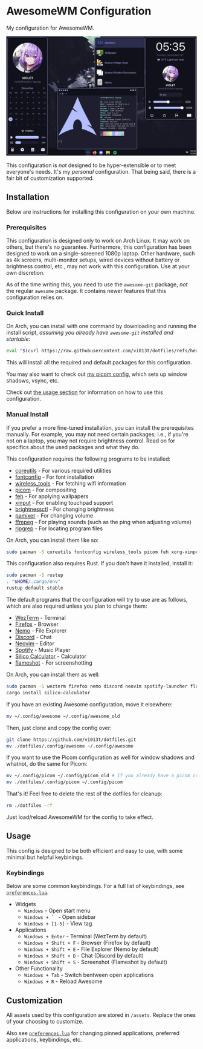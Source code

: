 # AwesomeWM Configuration

My configuration for AwesomeWM. 

![demo](./.docs/demo.png)

This configuration is *not* designed to be hyper-extensible or to meet everyone's needs. It's my *personal* configuration. That being said, there is a fair bit of customization supported.

## Installation

Below are instructions for installing this configuration on your own machine.

### Prerequisites

This configuration is designed only to work on Arch Linux. It may work on others, but there's no guarantee. Furthermore, this configuration has been designed to work on a single-screened 1080p laptop. Other hardware, such as 4k screens, multi-monitor setups, wired devices without battery or brightness control, etc., may not work with this configuration. Use at your own discretion. 

As of the time writing this, you need to use the `awesome-git` package, *not* the regular `awesome` package. It contains newer features that this configuration relies on.

### Quick Install

On Arch, you can install with one command by downloading and running the install script, *assuming you already have `awesome-git` installed and startable*:

```bash
eval "$(curl https://raw.githubusercontent.com/vi013t/dotfiles/refs/heads/main/.config/awesome/install.sh)"
```

This will install all the required and default packages for this configuration.

You may also want to check out [my picom config](https://github.com/vi013t/dotfiles/tree/main/.config/picom/picom.conf), which sets up window shadows, vsync, etc.

Check out [the usage section](https://github.com/vi013t/dotfiles/tree/main/.config/awesome#usage) for information on how to use this configuration.

### Manual Install

If you prefer a more fine-tuned installation, you can install the prerequisites manually. For example, you may not need certain packages; i.e., if you're not on a laptop, you may not require brightness control. Read on for specifics about the used packages and what they do.

This configuration requires the following programs to be installed:

- [coreutils](https://www.gnu.org/software/coreutils/) - For various required utilities 
- [fontconfig](https://www.freedesktop.org/wiki/Software/fontconfig/) - For font installation
- [wireless_tools](https://hewlettpackard.github.io/wireless-tools/Tools.html) - For fetching wifi information
- [picom](https://github.com/yshui/picom) - For compositing
- [feh](https://feh.finalrewind.org/) - For applying wallpapers
- [xinput](https://wiki.archlinux.org/title/Xinput) - For enabling touchpad support
- [brightnessctl](https://github.com/Hummer12007/brightnessctl) - For changing brightness
- [pamixer](https://github.com/cdemoulins/pamixer) - For changing volume
- [ffmpeg](https://www.ffmpeg.org/) - For playing sounds (such as the ping when adjusting volume)
- [ripgrep](https://github.com/BurntSushi/ripgrep) - For locating program files

On Arch, you can install them like so:

```bash
sudo pacman -S coreutils fontconfig wireless_tools picom feh xorg-xinput brightnessctl pamixer ffmpeg ripgrep
```

This configuration also requires Rust. If you don't have it installed, install it:

```bash
sudo pacman -S rustup
. "$HOME/.cargo/env"
rustup default stable
```

The default programs that the configuration will try to use are as follows, which are also required unless you plan to change them:

- [WezTerm](https://wezfurlong.org/wezterm/index.html) - Terminal
- [Firefox](https://www.mozilla.org/en-US/firefox/) - Browser
- [Nemo](https://github.com/linuxmint/nemo) - File Explorer
- [Discord](https://discord.com/) - Chat
- [Neovim](https://neovim.io/) - Editor
- [Spotify](https://open.spotify.com/) - Music Player
- [Silico Calculator](https://github.com/silico-apps/calculator) - Calculator
- [flameshot](https://flameshot.org/) - For screenshotting

On Arch, you can install them as well:

```bash
sudo pacman -S wezterm firefox nemo discord neovim spotify-launcher flameshot
cargo install silico-calculator
```

If you have an existing Awesome configuration, move it elsewhere:

```bash
mv ~/.config/awesome ~/.config/awesome_old
```

Then, just clone and copy the config over:

```bash
git clone https://github.com/vi013t/dotfiles.git
mv ./dotfiles/.config/awesome ~/.config/awesome
```

If you want to use the Picom configuration as well for window shadows and whatnot, do the same for Picom:

```bash
mv ~/.config/picom ~/.config/picom_old # If you already have a picom config
mv ./dotfiles/.config/picom ~/.config/picom
```

That's it! Feel free to delete the rest of the dotfiles for cleanup:

```bash
rm ./dotfiles -rf   
```

Just load/reload AwesomeWM for the config to take effect.

## Usage

This config is designed to be both efficient and easy to use, with some minimal but helpful keybinings.

### Keybindings

Below are some common keybindings. For a full list of keybindings, see [`preferences.lua`](https://github.com/vi013t/dotfiles/tree/main/home/violet/.config/awesome/preferences.lua).

- Widgets
    - `Windows` - Open start menu
    - ``Windows + ` `` - Open sidebar
    - `Windows + [1-5]` - View tag
- Applications
    - `Windows + Enter` - Terminal (WezTerm by default)
    - `Windows + Shift + F` - Browser (Firefox by default)
    - `Windows + Shift + E` - File Explorer (Nemo by default)
    - `Windows + Shift + D` - Chat (Discord by default)
    - `Windows + Shift + S` - Screenshot (Flameshot by default)
- Other Functionality
    - `Windows + Tab` - Switch bentween open applications
    - `Windows + R` - Reload Awesome

## Customization

All assets used by this configuration are stored in `/assets`. Replace the ones of your choosing to customize.

Also see [`preferences.lua`](https://github.com/vi013t/dotfiles/tree/main/home/violet/.config/awesome/preferences.lua) for changing pinned applications, preferred applications, keybindings, etc.
